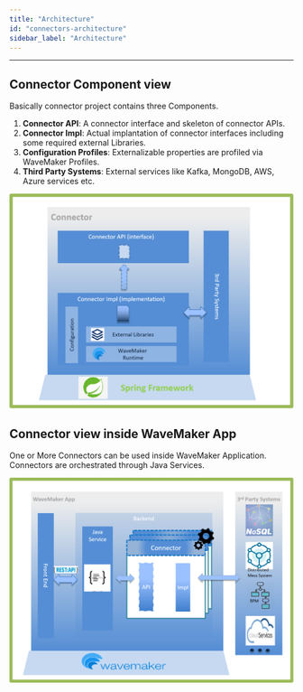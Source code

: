 ```yaml
---
title: "Architecture"
id: "connectors-architecture"
sidebar_label: "Architecture"
---
```

---

## Connector Component view

Basically connector project contains three Components.

1. **Connector API**: A connector interface and skeleton of connector APIs. 
2. **Connector Impl**: Actual implantation of connector interfaces including some required external Libraries.
3. **Configuration Profiles**: Externalizable properties are profiled via WaveMaker Profiles. 
3. **Third Party Systems**: External services like Kafka, MongoDB, AWS, Azure services etc.

[![lftr_sel](/learn/assets/connector/ConnectorArchitecture.png)](/learn/assets/connector/ConnectorArchitecture.png)
<br>

## Connector view inside WaveMaker App
One or More Connectors can be used inside WaveMaker Application.
Connectors are orchestrated through Java Services.

[![lftr_sel](/learn/assets/connector/ConnectorInsideApp.png)](/learn/assets/connector/ConnectorInsideApp.png)



